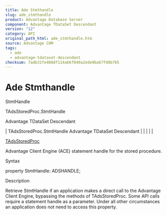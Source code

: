 ```yaml
---
title: Ade Stmthandle
slug: ade_stmthandle
product: Advantage Database Server
component: Advantage TDataSet Descendant
version: "12"
category: API
original_path_html: ade_stmthandle.htm
source: Advantage CHM
tags:
  - ade
  - advantage-tdataset-descendant
checksum: 7adb31fe408df114ab6f049a2ede9ba67fd0b765
---
```


# Ade Stmthandle

StmtHandle

TAdsStoredProc.StmtHandle

Advantage TDataSet Descendant

| TAdsStoredProc.StmtHandle  Advantage TDataSet Descendant |  |  |  |  |

[TAdsStoredProc](ade_tadsstoredproc.md)

Advantage Client Engine (ACE) statement handle for the stored procedure.

Syntax

property StmtHandle: ADSHANDLE;

Description

Retrieve StmtHandle if an application makes a direct call to the Advantage Client Engine, bypassing the methods of TAdsStoredProc. Some API calls require a statement handle as a parameter. Under all other circumstances an application does not need to access this property.
